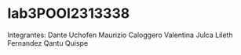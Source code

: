 # lab3POOI2313338
Integrantes:
Dante Uchofen
Maurizio Caloggero
Valentina Julca
Lileth Fernandez
Qantu Quispe
